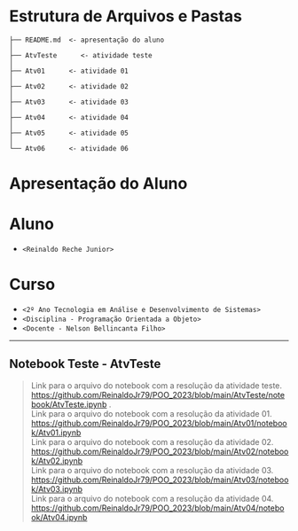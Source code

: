 # Estrutura de Arquivos e Pastas

~~~
├── README.md  <- apresentação do aluno
│
├── AtvTeste      <- atividade teste
│
├── Atv01      <- atividade 01
│
├── Atv02      <- atividade 02
│
├── Atv03      <- atividade 03
│
├── Atv04      <- atividade 04
│
├── Atv05      <- atividade 05
│
└── Atv06      <- atividade 06
~~~


# Apresentação do Aluno

# Aluno
* `<Reinaldo Reche Junior>` 

# Curso
* `<2º Ano Tecnologia em Análise e Desenvolvimento de Sistemas>`
* `<Disciplina - Programação Orientada a Objeto>`
* `<Docente - Nelson Bellincanta Filho>`

<hr>

## Notebook Teste - AtvTeste

> Link para o arquivo do notebook com a resolução da atividade teste. https://github.com/ReinaldoJr79/POO_2023/blob/main/AtvTeste/notebook/AtvTeste.ipynb . <br>
> Link para o arquivo do notebook com a resolução da atividade 01. https://github.com/ReinaldoJr79/POO_2023/blob/main/Atv01/notebook/Atv01.ipynb <br>
> Link para o arquivo do notebook com a resolução da atividade 02. https://github.com/ReinaldoJr79/POO_2023/blob/main/Atv02/notebook/Atv02.ipynb <br>
> Link para o arquivo do notebook com a resolução da atividade 03. https://github.com/ReinaldoJr79/POO_2023/blob/main/Atv03/notebook/Atv03.ipynb <br>
>Link para o arquivo do notebook com a resolução da atividade 04. https://github.com/ReinaldoJr79/POO_2023/blob/main/Atv04/notebook/Atv04.ipynb <br>
